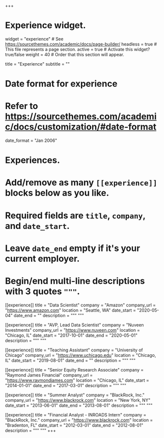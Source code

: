 +++
# Experience widget.
widget = "experience"  # See https://sourcethemes.com/academic/docs/page-builder/
headless = true  # This file represents a page section.
active = true  # Activate this widget? true/false
weight = 40  # Order that this section will appear.

title = "Experience"
subtitle = ""

# Date format for experience
#   Refer to https://sourcethemes.com/academic/docs/customization/#date-format
date_format = "Jan 2006"

# Experiences.
#   Add/remove as many `[[experience]]` blocks below as you like.
#   Required fields are `title`, `company`, and `date_start`.
#   Leave `date_end` empty if it's your current employer.
#   Begin/end multi-line descriptions with 3 quotes `"""`.

[[experience]]
  title = "Data Scientist"
  company = "Amazon"
  company_url = "https://www.amazon.com"
  location = "Seattle, WA"
  date_start = "2020-05-04"
  date_end = ""
  description = """ """

[[experience]]
  title = "AVP, Lead Data Scientist"
  company = "Nuveen Investments"
  company_url = "https://www.nuveen.com"
  location = "Chicago, IL"
  date_start = "2017-10-01"
  date_end = "2020-05-01"
  description = """ """

[[experience]]
  title = "Teaching Assistant"
  company = "University of Chicago"
  company_url = "https://www.uchicago.edu"
  location = "Chicago, IL"
  date_start = "2019-08-01"
  date_end = ""
  description = """ """

[[experience]]
  title = "Senior Equity Research Associate"
  company = "Raymond James Financial"
  company_url = "https://www.raymondjames.com"
  location = "Chicago, IL"
  date_start = "2014-01-01"
  date_end = "2017-03-01"
  description = """ """

[[experience]]
  title = "Summer Analyst"
  company = "BlackRock, Inc."
  company_url = "https://www.blackrock.com"
  location = "New York, NY"
  date_start = "2013-06-01"
  date_end = "2013-08-01"
  description = """ """

[[experience]]
  title = "Financial Analyst - INROADS Intern"
  company = "BlackRock, Inc."
  company_url = "https://www.blackrock.com"
  location = "Bradenton, FL"
  date_start = "2012-03-01"
  date_end = "2012-08-01"
  description = """ """
+++

